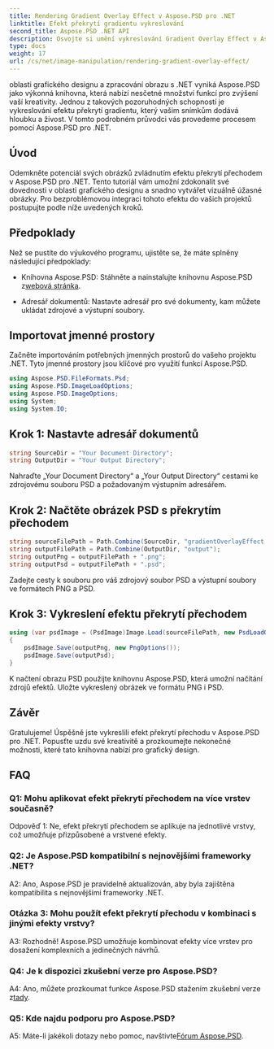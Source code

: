 ```yaml
---
title: Rendering Gradient Overlay Effect v Aspose.PSD pro .NET
linktitle: Efekt překrytí gradientu vykreslování
second_title: Aspose.PSD .NET API
description: Osvojte si umění vykreslování Gradient Overlay Effect v Aspose.PSD pro .NET. Zvyšte své dovednosti v oblasti grafického designu pomocí tohoto podrobného návodu.
type: docs
weight: 17
url: /cs/net/image-manipulation/rendering-gradient-overlay-effect/
---
```

oblasti grafického designu a zpracování obrazu s .NET vyniká Aspose.PSD jako výkonná knihovna, která nabízí nesčetné množství funkcí pro zvýšení vaší kreativity. Jednou z takových pozoruhodných schopností je vykreslování efektu překrytí gradientu, který vašim snímkům dodává hloubku a živost. V tomto podrobném průvodci vás provedeme procesem pomocí Aspose.PSD pro .NET.

## Úvod

Odemkněte potenciál svých obrázků zvládnutím efektu překrytí přechodem v Aspose.PSD pro .NET. Tento tutoriál vám umožní zdokonalit své dovednosti v oblasti grafického designu a snadno vytvářet vizuálně úžasné obrázky. Pro bezproblémovou integraci tohoto efektu do vašich projektů postupujte podle níže uvedených kroků.

## Předpoklady

Než se pustíte do výukového programu, ujistěte se, že máte splněny následující předpoklady:

- Knihovna Aspose.PSD: Stáhněte a nainstalujte knihovnu Aspose.PSD z[webová stránka](https://releases.aspose.com/psd/net/).

- Adresář dokumentů: Nastavte adresář pro své dokumenty, kam můžete ukládat zdrojové a výstupní soubory.

## Importovat jmenné prostory

Začněte importováním potřebných jmenných prostorů do vašeho projektu .NET. Tyto jmenné prostory jsou klíčové pro využití funkcí Aspose.PSD.

```csharp
using Aspose.PSD.FileFormats.Psd;
using Aspose.PSD.ImageLoadOptions;
using Aspose.PSD.ImageOptions;
using System;
using System.IO;
```

## Krok 1: Nastavte adresář dokumentů

```csharp
string SourceDir = "Your Document Directory";
string OutputDir = "Your Output Directory";
```

Nahraďte „Your Document Directory“ a „Your Output Directory“ cestami ke zdrojovému souboru PSD a požadovaným výstupním adresářem.

## Krok 2: Načtěte obrázek PSD s překrytím přechodem

```csharp
string sourceFilePath = Path.Combine(SourceDir, "gradientOverlayEffect.psd");
string outputFilePath = Path.Combine(OutputDir, "output");
string outputPng = outputFilePath + ".png";
string outputPsd = outputFilePath + ".psd";
```

Zadejte cesty k souboru pro váš zdrojový soubor PSD a výstupní soubory ve formátech PNG a PSD.

## Krok 3: Vykreslení efektu překrytí přechodem

```csharp
using (var psdImage = (PsdImage)Image.Load(sourceFilePath, new PsdLoadOptions() { LoadEffectsResource = true }))
{
    psdImage.Save(outputPng, new PngOptions());
    psdImage.Save(outputPsd);
}
```

K načtení obrazu PSD použijte knihovnu Aspose.PSD, která umožní načítání zdrojů efektů. Uložte vykreslený obrázek ve formátu PNG i PSD.

## Závěr

Gratulujeme! Úspěšně jste vykreslili efekt překrytí přechodu v Aspose.PSD pro .NET. Popusťte uzdu své kreativitě a prozkoumejte nekonečné možnosti, které tato knihovna nabízí pro grafický design.

## FAQ

### Q1: Mohu aplikovat efekt překrytí přechodem na více vrstev současně?

Odpověď 1: Ne, efekt překrytí přechodem se aplikuje na jednotlivé vrstvy, což umožňuje přizpůsobené a vrstvené efekty.

### Q2: Je Aspose.PSD kompatibilní s nejnovějšími frameworky .NET?

A2: Ano, Aspose.PSD je pravidelně aktualizován, aby byla zajištěna kompatibilita s nejnovějšími frameworky .NET.

### Otázka 3: Mohu použít efekt překrytí přechodu v kombinaci s jinými efekty vrstvy?

A3: Rozhodně! Aspose.PSD umožňuje kombinovat efekty více vrstev pro dosažení komplexních a jedinečných návrhů.

### Q4: Je k dispozici zkušební verze pro Aspose.PSD?

 A4: Ano, můžete prozkoumat funkce Aspose.PSD stažením zkušební verze z[tady](https://releases.aspose.com/).

### Q5: Kde najdu podporu pro Aspose.PSD?

 A5: Máte-li jakékoli dotazy nebo pomoc, navštivte[Fórum Aspose.PSD](https://forum.aspose.com/c/psd/34).